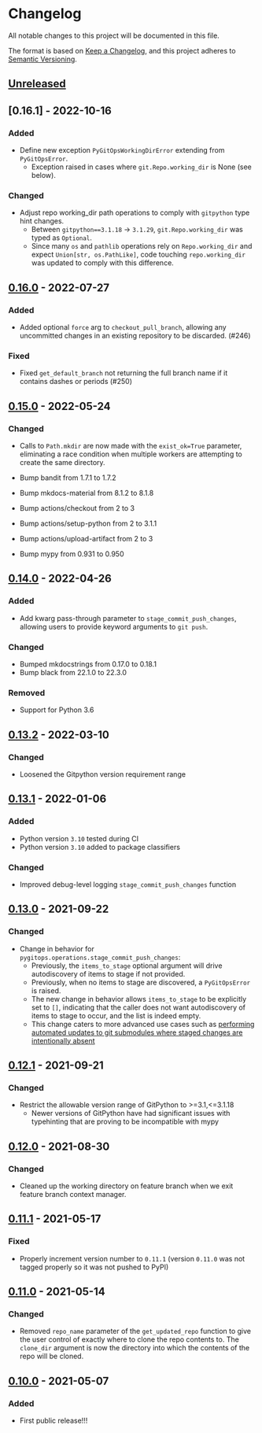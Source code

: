 # Changelog
All notable changes to this project will be documented in this file.

The format is based on [Keep a Changelog](https://keepachangelog.com/en/1.0.0/),
and this project adheres to [Semantic Versioning](https://semver.org/spec/v2.0.0.html).

## [Unreleased]

## [0.16.1] - 2022-10-16

### Added

* Define new exception `PyGitOpsWorkingDirError` extending from `PyGitOpsError`.
  * Exception raised in cases where `git.Repo.working_dir` is None (see below).

### Changed

* Adjust repo working_dir path operations to comply with `gitpython` type hint changes.
  * Between `gitpython==3.1.18` -> `3.1.29`, `git.Repo.working_dir` was typed as `Optional`.
  * Since many `os` and `pathlib` operations rely on `Repo.working_dir` and expect `Union[str, os.PathLike]`, code touching `repo.working_dir` was updated to comply with this difference. 

## [0.16.0] - 2022-07-27

### Added

* Added optional `force` arg to `checkout_pull_branch`, allowing any uncommitted changes in an existing repository to be discarded. (#246)

### Fixed

* Fixed `get_default_branch` not returning the full branch name if it contains dashes or periods (#250)

## [0.15.0] - 2022-05-24

### Changed

* Calls to `Path.mkdir` are now made with the `exist_ok=True` parameter, eliminating a race condition when multiple workers are   attempting to create the same directory.

* Bump bandit from 1.7.1 to 1.7.2
* Bump mkdocs-material from 8.1.2 to 8.1.8
* Bump actions/checkout from 2 to 3
* Bump actions/setup-python from 2 to 3.1.1
* Bump actions/upload-artifact from 2 to 3
* Bump mypy from 0.931 to 0.950


## [0.14.0] - 2022-04-26

### Added

* Add kwarg pass-through parameter to `stage_commit_push_changes`, allowing users to provide keyword arguments to `git push`.

### Changed

* Bumped mkdocstrings from 0.17.0 to 0.18.1
* Bump black from 22.1.0 to 22.3.0

### Removed

* Support for Python 3.6


## [0.13.2] - 2022-03-10

### Changed

- Loosened the Gitpython version requirement range

## [0.13.1] - 2022-01-06

### Added

- Python version `3.10` tested during CI
- Python version `3.10` added to package classifiers

### Changed

- Improved debug-level logging `stage_commit_push_changes` function

## [0.13.0] - 2021-09-22

### Changed

* Change in behavior for `pygitops.operations.stage_commit_push_changes`:
  * Previously, the `items_to_stage` optional argument will drive autodiscovery of items to stage if not provided.
  * Previously, when no items to stage are discovered, a `PyGitOpsError` is raised.
  * The new change in behavior allows `items_to_stage` to be explicitly set to `[]`, indicating that the caller does not want autodiscovery of items to stage to occur, and the list is indeed empty.
  * This change caters to more advanced use cases such as [performing automated updates to git submodules where staged changes are intentionally absent](https://wayfair-incubator.github.io/pygitops/making-changes-on-feature-branch/#advanced-example)

## [0.12.1] - 2021-09-21

### Changed

* Restrict the allowable version range of GitPython to >=3.1,<=3.1.18
  * Newer versions of GitPython have had significant issues with typehinting that are proving to be incompatible with mypy

## [0.12.0] - 2021-08-30

### Changed

* Cleaned up the working directory on feature branch when we exit feature branch context manager.

## [0.11.1] - 2021-05-17

### Fixed

* Properly increment version number to `0.11.1` (version `0.11.0` was not tagged properly so it was not pushed to PyPI)

## [0.11.0] - 2021-05-14

### Changed

* Removed `repo_name` parameter of the `get_updated_repo` function to give the user control of exactly where to clone the repo contents to. The `clone_dir` argument is now the directory into which the contents of the repo will be cloned.

## [0.10.0] - 2021-05-07

### Added

- First public release!!!

[Unreleased]: https://github.com/wayfair-incubator/pygitops/compare/v0.16.0...main
[0.16.0]: https://github.com/wayfair-incubator/pygitops/compare/v0.15.0...v0.16.0
[0.15.0]: https://github.com/wayfair-incubator/pygitops/compare/v0.14.0...v0.15.0
[0.14.0]: https://github.com/wayfair-incubator/pygitops/compare/v0.13.2...v0.14.0
[0.13.2]: https://github.com/wayfair-incubator/pygitops/compare/v0.13.1...v0.13.2
[0.13.1]: https://github.com/wayfair-incubator/pygitops/compare/v0.13.0...v0.13.1
[0.13.0]: https://github.com/wayfair-incubator/pygitops/compare/v0.12.1...v0.13.0
[0.12.1]: https://github.com/wayfair-incubator/pygitops/compare/v0.12.0...v0.12.1
[0.12.0]: https://github.com/wayfair-incubator/pygitops/compare/v0.11.1...v0.12.0
[0.11.1]: https://github.com/wayfair-incubator/pygitops/compare/v0.11.0...v0.11.1
[0.11.0]: https://github.com/wayfair-incubator/pygitops/compare/v0.10.0...v0.11.0
[0.10.0]: https://github.com/wayfair-incubator/pygitops/compare/af37d9a...v0.10.0
